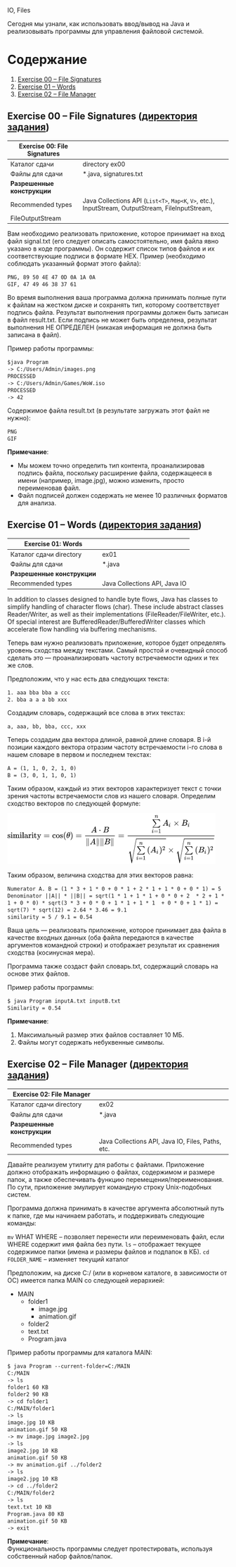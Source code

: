 IO, Files

Сегодня мы узнали, как использовать ввод/вывод на Java и реализовывать программы для управления файловой системой.

# Содержание

1. [Exercise 00 – File Signatures](https://github.com/Aramil326/Java_bootcamp/blob/master/Java_Bootcamp._Day3/README.md#exercise-00--file-signatures-%D0%B4%D0%B8%D1%80%D0%B5%D0%BA%D1%82%D0%BE%D1%80%D0%B8%D1%8F-%D0%B7%D0%B0%D0%B4%D0%B0%D0%BD%D0%B8%D1%8F)
2. [Exercise 01 – Words](https://github.com/Aramil326/Java_bootcamp/blob/master/Java_Bootcamp._Day3/README.md#exercise-01--words-%D0%B4%D0%B8%D1%80%D0%B5%D0%BA%D1%82%D0%BE%D1%80%D0%B8%D1%8F-%D0%B7%D0%B0%D0%B4%D0%B0%D0%BD%D0%B8%D1%8F)
3. [Exercise 02 – File Manager](https://github.com/Aramil326/Java_bootcamp/blob/master/Java_Bootcamp._Day3/README.md#exercise-02--file-manager-%D0%B4%D0%B8%D1%80%D0%B5%D0%BA%D1%82%D0%BE%D1%80%D0%B8%D1%8F-%D0%B7%D0%B0%D0%B4%D0%B0%D0%BD%D0%B8%D1%8F)


## Exercise 00 – File Signatures ([директория задания](src/ex00))

| Exercise 00: File Signatures |                                                                                                    |
|------------------------------|----------------------------------------------------------------------------------------------------|
| Каталог сдачи                | directory	ex00                                                                                     |
| Файлы для сдачи              | 	*.java, signatures.txt                                                                            |
| **Разрешенные конструкции**  |                                                                                                    |
| Recommended types            | Java Collections API (`List<T>`, `Map<K`, `V>`, etc.), InputStream, OutputStream, FileInputStream, |
| FileOutputStream             |                                                                                                    |

Вам необходимо реализовать приложение, которое принимает на вход файл signal.txt (его следует описать самостоятельно, имя файла явно указано в коде программы). Он содержит список типов файлов и их соответствующие подписи в формате HEX. Пример (необходимо соблюдать указанный формат этого файла):
```
PNG, 89 50 4E 47 0D 0A 1A 0A
GIF, 47 49 46 38 37 61
```

Во время выполнения ваша программа должна принимать полные пути к файлам на жестком диске и сохранять тип, которому соответствует подпись файла. Результат выполнения программы должен быть записан в файл result.txt. Если подпись не может быть определена, результат выполнения НЕ ОПРЕДЕЛЕН (никакая информация не должна быть записана в файл).

Пример работы программы:

```
$java Program
-> C:/Users/Admin/images.png
PROCESSED
-> C:/Users/Admin/Games/WoW.iso
PROCESSED
-> 42
```

Содержимое файла result.txt (в результате загружать этот файл не нужно):

```
PNG
GIF
```

**Примечание**:

- Мы можем точно определить тип контента, проанализировав подпись файла, поскольку расширение файла, содержащееся в имени (например, image.jpg), можно изменить, просто переименовав файл.
- Файл подписей должен содержать не менее 10 различных форматов для анализа.


## Exercise 01 – Words ([директория задания](src/ex01))

| Exercise 01: Words          |                               |
|-----------------------------|-------------------------------|
| Каталог сдачи directory	    | ex01                          |
| Файлы для сдачи             | 	*.java                       |
| **Разрешенные конструкции** |                               |
| Recommended types           | Java Collections API, Java IO |

In addition to classes designed to handle byte flows, Java has classes to simplify handling of character flows (char).
These include abstract classes Reader/Writer, as well as their implementations (FileReader/FileWriter, etc.). Of special
interest are BufferedReader/BufferedWriter classes which accelerate flow handling via buffering mechanisms.

Теперь вам нужно реализовать приложение, которое будет определять уровень сходства между текстами. Самый простой и очевидный способ сделать это — проанализировать частоту встречаемости одних и тех же слов.

Предположим, что у нас есть два следующих текста:

```
1. aaa bba bba a ссс
2. bba a a a bb xxx
```

Создадим словарь, содержащий все слова в этих текстах:

```
a, aaa, bb, bba, ccc, xxx
```

Теперь создадим два вектора длиной, равной длине словаря. В i-й позиции каждого вектора отразим частоту встречаемости i-го слова в нашем словаре в первом и последнем текстах:

```
A = (1, 1, 0, 2, 1, 0)
B = (3, 0, 1, 1, 0, 1)
```

Таким образом, каждый из этих векторов характеризует текст с точки зрения частоты встречаемости слов из нашего словаря. Определим сходство векторов по следующей формуле:

![formula](misc/images/img.png)

Таким образом, величина сходства для этих векторов равна:

```
Numerator A. B = (1 * 3 + 1 * 0 + 0 * 1 + 2 * 1 + 1 * 0 + 0 * 1) = 5
Denominator ||A|| * ||B|| = sqrt(1 * 1 + 1 * 1 + 0 * 0 + 2  * 2 + 1 * 1 + 0 * 0) * sqrt(3 * 3 + 0 * 0 + 1 * 1 + 1 * 1  + 0 * 0 + 1 * 1) = sqrt(7) * sqrt(12) = 2.64 * 3.46 = 9.1
similarity = 5 / 9.1 = 0.54
```

Ваша цель — реализовать приложение, которое принимает два файла в качестве входных данных (оба файла передаются в качестве аргументов командной строки) и отображает результат их сравнения сходства (косинусная мера).

Программа также создаст файл словарь.txt, содержащий словарь на основе этих файлов.

Пример работы программы:

```
$ java Program inputA.txt inputB.txt
Similarity = 0.54
```

**Примечание**:

1. Максимальный размер этих файлов составляет 10 МБ.
2. Файлы могут содержать небуквенные символы.


## Exercise 02 – File Manager ([директория задания](src/ex02))

| Exercise 02: File Manager   |                                                   |
|-----------------------------|---------------------------------------------------|
| Каталог сдачи directory     | 	ex02                                             |
| Файлы для сдачи             | 	*.java                                           |
| **Разрешенные конструкции** |                                                   |
| Recommended types           | Java Collections API, Java IO, Files, Paths, etc. |

Давайте реализуем утилиту для работы с файлами. Приложение должно отображать информацию о файлах, содержимом и размере папок, а также обеспечивать функцию перемещения/переименования. По сути, приложение эмулирует командную строку Unix-подобных систем.

Программа должна принимать в качестве аргумента абсолютный путь к папке, где мы начинаем работать, и поддерживать следующие команды:

`mv` WHAT WHERE – позволяет перенести или переименовать файл, если WHERE содержит имя файла без пути.
`ls` – отображает текущее содержимое папки (имена и размеры файлов и подпапок в КБ).
`cd FOLDER_NAME` – изменяет текущий каталог

Предположим, на диске C:/ (или в корневом каталоге, в зависимости от ОС) имеется папка MAIN со следующей иерархией:

- MAIN
    + folder1
        * image.jpg
        * animation.gif
    + folder2
    * text.txt
    * Program.java

Пример работы программы для каталога MAIN:

```
$ java Program --current-folder=C:/MAIN
C:/MAIN
-> ls
folder1 60 KB
folder2 90 KB
-> cd folder1
C:/MAIN/folder1
-> ls
image.jpg 10 KB
animation.gif 50 KB
-> mv image.jpg image2.jpg
-> ls
image2.jpg 10 KB
animation.gif 50 KB
-> mv animation.gif ../folder2
-> ls
image2.jpg 10 KB
-> cd ../folder2
C:/MAIN/folder2
-> ls
text.txt 10 KB
Program.java 80 KB
animation.gif 50 KB
-> exit
```

**Примечание**:<br>
Функциональность программы следует протестировать, используя собственный набор файлов/папок.
